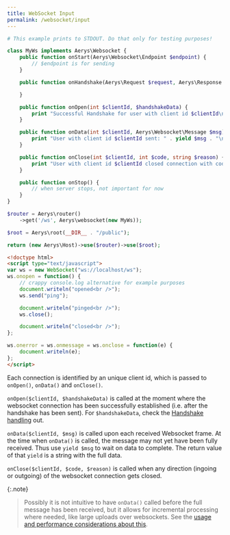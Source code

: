 ```yaml
---
title: WebSocket Input
permalink: /websocket/input
---
```


```php
# This example prints to STDOUT. Do that only for testing purposes!

class MyWs implements Aerys\Websocket {
    public function onStart(Aerys\Websocket\Endpoint $endpoint) {
        // $endpoint is for sending
    }

    public function onHandshake(Aerys\Request $request, Aerys\Response $response) {

    }

    public function onOpen(int $clientId, $handshakeData) {
        print "Successful Handshake for user with client id $clientId\n";
    }

    public function onData(int $clientId, Aerys\Websocket\Message $msg) {
        print "User with client id $clientId sent: " . yield $msg . "\n";
    }

    public function onClose(int $clientId, int $code, string $reason) {
        print "User with client id $clientId closed connection with code $code\n";
    }

    public function onStop() {
        // when server stops, not important for now
    }
}
```

```php
$router = Aerys\router()
    ->get('/ws', Aerys\websocket(new MyWs));

$root = Aerys\root(__DIR__ . "/public");

return (new Aerys\Host)->use($router)->use($root);
```

```html
<!doctype html>
<script type="text/javascript">
var ws = new WebSocket("ws://localhost/ws");
ws.onopen = function() {
    // crappy console.log alternative for example purposes
    document.writeln("opened<br />");
    ws.send("ping");

    document.writeln("pinged<br />");
    ws.close();

    document.writeln("closed<br />");
};

ws.onerror = ws.onmessage = ws.onclose = function(e) {
    document.writeln(e);
};
</script>
```

Each connection is identified by an unique client id, which is passed to `onOpen()`, `onData()` and `onClose()`.

`onOpen($clientId, $handshakeData)` is called at the moment where the websocket connection has been successfully established (i.e. after the handshake has been sent). For `$handshakeData`, check the [Handshake handling](handshake.md) out.

`onData($clientId, $msg)` is called upon each received Websocket frame. At the time when `onData()` is called, the message may not yet have been fully received. Thus use `yield $msg` to wait on data to complete. The return value of that `yield` is a string with the full data.

`onClose($clientId, $code, $reason)` is called when any direction (ingoing or outgoing) of the websocket connection gets closed.

{:.note}
> Possibly it is not intuitive to have `onData()` called before the full message has been received, but it allows for incremental processing where needed, like large uploads over websockets. See the [usage and performance considerations about this](../performance.md#body).
